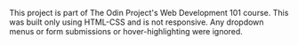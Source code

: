 This project is part of The Odin Project's Web Development 101 course.
This was built only using HTML-CSS and is not responsive.
Any dropdown menus or form submissions or hover-highlighting were ignored.